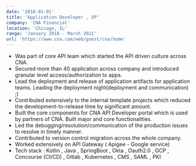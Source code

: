 ```yaml
---
date: '2018-01-01'
title: 'Application Developer , XP'
company: 'CNA Financial'
location: 'Chicago, IL'
range: 'January 2018 - March 2021'
url: 'https://www.cna.com/web/guest/cna/home'
---
```


- Was part of core API team which started the API driven culture across CNA.
- Secured more than 40 application across company and introduced granular level access/authorization to apps.
- Lead the deployment and release of application artifacts for application teams. Leading the deployment night(deployment and communication) ;)
- Contributed extensively to the internal template projects which reduced the development-to-release time by significant amount.
- Built the core components for CNA API Developer portal which is used by partners of CNA. Built major and core functionalities.
- Led the debugging/resolution/communication of the production issues to resolve in timely manner.
- Contributed to version control migration across the whole company.
- Worked extensively on API Gateway ( Apigee - Google service)
- Tech stack : Kotlin , Java , SpringBoot , Okta , Oauth2.0 , GCP , Concourse (CI/CD) , Gitlab , Kubernetes , CMS , SAML , PKI

